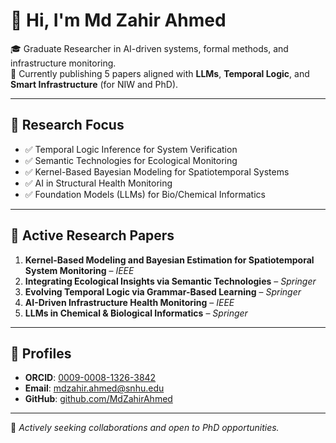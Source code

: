 # 👋 Hi, I'm Md Zahir Ahmed

🎓 Graduate Researcher in AI-driven systems, formal methods, and infrastructure monitoring.  
🧠 Currently publishing 5 papers aligned with **LLMs**, **Temporal Logic**, and **Smart Infrastructure** (for NIW and PhD).

---

## 🔬 Research Focus
- ✅ Temporal Logic Inference for System Verification  
- ✅ Semantic Technologies for Ecological Monitoring  
- ✅ Kernel-Based Bayesian Modeling for Spatiotemporal Systems  
- ✅ AI in Structural Health Monitoring  
- ✅ Foundation Models (LLMs) for Bio/Chemical Informatics

---

## 📄 Active Research Papers
1. **Kernel-Based Modeling and Bayesian Estimation for Spatiotemporal System Monitoring** – *IEEE*
2. **Integrating Ecological Insights via Semantic Technologies** – *Springer*
3. **Evolving Temporal Logic via Grammar-Based Learning** – *Springer*
4. **AI-Driven Infrastructure Health Monitoring** – *IEEE*
5. **LLMs in Chemical & Biological Informatics** – *Springer*

---

## 🔗 Profiles
- **ORCID**: [0009-0008-1326-3842](https://orcid.org/0009-0008-1326-3842)  
- **Email**: mdzahir.ahmed@snhu.edu  
- **GitHub**: [github.com/MdZahirAhmed](https://github.com/MdZahirAhmed)

---

📢 *Actively seeking collaborations and open to PhD opportunities.*
